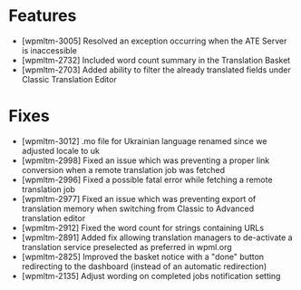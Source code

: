 # Features
* [wpmltm-3005] Resolved an exception occurring when the ATE Server is inaccessible
* [wpmltm-2732] Included word count summary in the Translation Basket
* [wpmltm-2703] Added ability to filter the already translated fields under Classic Translation Editor

# Fixes
* [wpmltm-3012] .mo file for Ukrainian language renamed since we adjusted locale to uk
* [wpmltm-2998] Fixed an issue which was preventing a proper link conversion when a remote translation job was fetched
* [wpmltm-2996] Fixed a possible fatal error while fetching a remote translation job
* [wpmltm-2977] Fixed an issue which was preventing export of translation memory when switching from Classic to Advanced translation editor
* [wpmltm-2912] Fixed the word count for strings containing URLs
* [wpmltm-2891] Added fix allowing translation managers to de-activate a translation service preselected as preferred in wpml.org
* [wpmltm-2825] Improved the basket notice with a "done" button redirecting to the dashboard (instead of an automatic redirection)
* [wpmltm-2135] Adjust wording on completed jobs notification setting